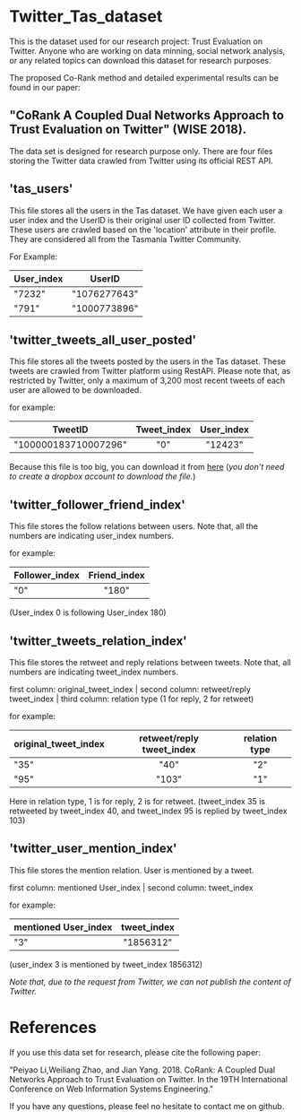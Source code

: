 # Twitter_Tas_dataset
This is the dataset used for our research project: Trust Evaluation on Twitter. Anyone who are working on data minning, social network analysis, or any related topics can download this dataset for research purposes.

The proposed Co-Rank method and detailed experimental results can be found in our paper: 

## "CoRank A Coupled Dual Networks Approach to Trust Evaluation on Twitter" (WISE 2018).

The data set is designed for research purpose only. There are four files storing the Twitter data crawled from Twitter using its official REST API.

## 'tas_users' 
This file stores all the users in the Tas dataset. We have given each user a user index and the UserID is their original user ID collected from Twitter. These users are crawled based on the 'location' attribute in their profile. They are considered all from the Tasmania Twitter Community.

For Example:

| User_index    | UserID        | 
| ------------- |:-------------:| 
| "7232"        | "1076277643"  | 
| "791"         | "1000773896"  |   

## 'twitter_tweets_all_user_posted'
This file stores all the tweets posted by the users in the Tas dataset. These tweets are crawled from Twitter platform using RestAPI. Please note that, as restricted by Twitter, only a maximum of 3,200 most recent tweets of each user are allowed to be downloaded.

for example: 

| TweetID       | Tweet_index   |  User_index | 
| ------------- |:-------------:| :----------:|
| "100000183710007296"        | "0"  | "12423"|

Because this file is too big, you can download it from [here]() (*you don't need to create a dropbox account to download the file.*)

## 'twitter_follower_friend_index'
This file stores the follow relations between users. Note that, all the numbers are indicating user_index numbers.

for example: 

| Follower_index| Friend_index  | 
| ------------- |:-------------:| 
| "0"      | "180"  | 

(User_index 0 is following User_index 180)

## 'twitter_tweets_relation_index'
This file stores the retweet and reply relations between tweets. Note that, all numbers are indicating tweet_index numbers.

first column: original_tweet_index | second column: retweet/reply tweet_index | third column: relation type (1 for reply, 2 for retweet)

for example: 

| original_tweet_index| retweet/reply tweet_index  | relation type  |
| ------------- |:-------------:| :----------:|
| "35"      | "40"  | "2" |
| "95"      | "103" | "1" |

Here in relation type, 1 is for reply, 2 is for retweet.
(tweet_index 35 is retweeted by tweet_index 40, and tweet_index 95 is replied by tweet_index 103) 

## 'twitter_user_mention_index'
This file stores the mention relation. User is mentioned by a tweet.

first column: mentioned User_index | second column: tweet_index

for example: 

| mentioned User_index    | tweet_index      | 
| ------------- |:-------------:| 
| "3"        | "1856312"  | 

(user_index 3 is mentioned by tweet_index 1856312)

*Note that, due to the request from Twitter, we can not publish the content of Twitter.*

# References
If you use this data set for research, please cite the following paper:

"Peiyao Li,Weiliang Zhao, and Jian Yang. 2018. CoRank: A Coupled Dual Networks Approach to Trust Evaluation on Twitter. In the 19TH International Conference on Web Information Systems Engineering." 

If you have any questions, please feel no hesitate to contact me on github.
